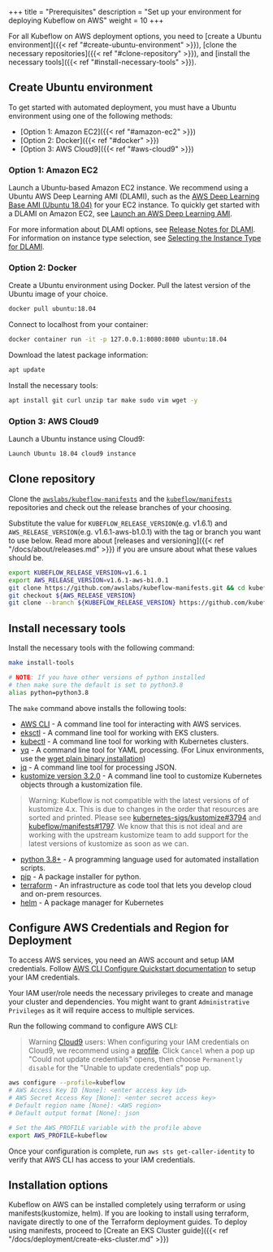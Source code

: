 +++
title = "Prerequisites"
description = "Set up your environment for deploying Kubeflow on AWS"
weight = 10
+++

For all Kubeflow on AWS deployment options, you need to [create a Ubuntu environment]({{< ref "#create-ubuntu-environment" >}}), [clone the necessary repositories]({{< ref "#clone-repository" >}}), and [install the necessary tools]({{< ref "#install-necessary-tools" >}}). 

## Create Ubuntu environment

To get started with automated deployment, you must have a Ubuntu environment using one of the following methods:
- [Option 1: Amazon EC2]({{< ref "#amazon-ec2" >}})
- [Option 2: Docker]({{< ref "#docker" >}}) 
- [Option 3: AWS Cloud9]({{< ref "#aws-cloud9" >}})

### Option 1: Amazon EC2

Launch a Ubuntu-based Amazon EC2 instance. We recommend using a Ubuntu AWS Deep Learning AMI (DLAMI), such as the [AWS Deep Learning Base AMI (Ubuntu 18.04)](https://aws.amazon.com/releasenotes/aws-deep-learning-base-ami-ubuntu-18-04/) for your EC2 instance. To quickly get started with a DLAMI on Amazon EC2, see [Launch an AWS Deep Learning AMI](https://aws.amazon.com/getting-started/hands-on/get-started-dlami/). 

For more information about DLAMI options, see [Release Notes for DLAMI](https://docs.aws.amazon.com/dlami/latest/devguide/appendix-ami-release-notes.html). For information on instance type selection, see [Selecting the Instance Type for DLAMI](https://docs.aws.amazon.com/dlami/latest/devguide/instance-select.html).

### Option 2: Docker

Create a Ubuntu environment using Docker. Pull the latest version of the Ubuntu image of your choice.
```sh
docker pull ubuntu:18.04
```

Connect to localhost from your container:
```sh
docker container run -it -p 127.0.0.1:8080:8080 ubuntu:18.04
```

Download the latest package information: 
```sh
apt update
```

 Install the necessary tools: 
```sh
apt install git curl unzip tar make sudo vim wget -y
```

### Option 3: AWS Cloud9

Launch a Ubuntu instance using Cloud9:
```sh
Launch Ubuntu 18.04 cloud9 instance 
```

## Clone repository 

Clone the [`awslabs/kubeflow-manifests`](https://github.com/awslabs/kubeflow-manifests) and the [`kubeflow/manifests`](https://github.com/kubeflow/manifests) repositories and check out the release branches of your choosing.

Substitute the value for `KUBEFLOW_RELEASE_VERSION`(e.g. v1.6.1) and `AWS_RELEASE_VERSION`(e.g. v1.6.1-aws-b1.0.1) with the tag or branch you want to use below. Read more about [releases and versioning]({{< ref "/docs/about/releases.md" >}}) if you are unsure about what these values should be.
```bash
export KUBEFLOW_RELEASE_VERSION=v1.6.1
export AWS_RELEASE_VERSION=v1.6.1-aws-b1.0.1
git clone https://github.com/awslabs/kubeflow-manifests.git && cd kubeflow-manifests
git checkout ${AWS_RELEASE_VERSION}
git clone --branch ${KUBEFLOW_RELEASE_VERSION} https://github.com/kubeflow/manifests.git upstream
```

## Install necessary tools 

Install the necessary tools with the following command: 
```sh
make install-tools
```
```sh
# NOTE: If you have other versions of python installed 
# then make sure the default is set to python3.8
alias python=python3.8
```

The `make` command above installs the following tools: 
- [AWS CLI](https://docs.aws.amazon.com/cli/latest/userguide/getting-started-install.html) - A command line tool for interacting with AWS services.
- [eksctl](https://eksctl.io/introduction/#installation) - A command line tool for working with EKS clusters.
- [kubectl](https://kubernetes.io/docs/tasks/tools) - A command line tool for working with Kubernetes clusters.
- [yq](https://mikefarah.gitbook.io/yq) - A command line tool for YAML processing. (For Linux environments, use the [wget plain binary installation](https://github.com/mikefarah/yq/#install))
- [jq](https://stedolan.github.io/jq/download/) - A command line tool for processing JSON.
- [kustomize version 3.2.0](https://github.com/kubernetes-sigs/kustomize/releases/tag/v3.2.0) - A command line tool to customize Kubernetes objects through a kustomization file.
> Warning: Kubeflow is not compatible with the latest versions of of kustomize 4.x. This is due to changes in the order that resources are sorted and printed. Please see [kubernetes-sigs/kustomize#3794](https://github.com/kubernetes-sigs/kustomize/issues/3794) and [kubeflow/manifests#1797](https://github.com/kubeflow/manifests/issues/1797). We know that this is not ideal and are working with the upstream kustomize team to add support for the latest versions of kustomize as soon as we can.
- [python 3.8+](https://www.python.org/downloads/) - A programming language used for automated installation scripts.
- [pip](https://pip.pypa.io/en/stable/installation/) - A package installer for python.
- [terraform](https://learn.hashicorp.com/tutorials/terraform/install-cli) - An infrastructure as code tool that lets you develop cloud and on-prem resources.
- [helm](https://helm.sh/docs/intro/install/) - A package manager for Kubernetes

## Configure AWS Credentials and Region for Deployment

To access AWS services, you need an AWS account and setup IAM credentials. Follow [AWS CLI Configure Quickstart documentation](https://docs.aws.amazon.com/cli/latest/userguide/cli-configure-quickstart.html) to setup your IAM credentials.

Your IAM user/role needs the necessary privileges to create and manage your cluster and dependencies.
You might want to grant `Administrative Privileges` as it will require access to multiple services.

Run the following command to configure AWS CLI:

> Warning [Cloud9](https://docs.aws.amazon.com/cloud9/latest/user-guide/security-iam.html) users: When configuring your IAM credentials on Cloud9, we recommend using a [profile](https://docs.aws.amazon.com/cli/latest/userguide/cli-configure-quickstart.html#cli-configure-quickstart-profiles). Click `Cancel` when a pop up "Could not update credentials" opens, then choose `Permanently disable` for the "Unable to update credentials" pop up.
```bash
aws configure --profile=kubeflow
# AWS Access Key ID [None]: <enter access key id>
# AWS Secret Access Key [None]: <enter secret access key>
# Default region name [None]: <AWS region>
# Default output format [None]: json

# Set the AWS_PROFILE variable with the profile above
export AWS_PROFILE=kubeflow
```

Once your configuration is complete, run `aws sts get-caller-identity` to verify that AWS CLI has access to your IAM credentials.

## Installation options
Kubeflow on AWS can be installed completely using terraform or using manifests(kustomize, helm). If you are looking to install using terraform, navigate directly to one of the Terraform deployment guides. To deploy using manifests, proceed to [Create an EKS Cluster guide]({{< ref "/docs/deployment/create-eks-cluster.md" >}})
